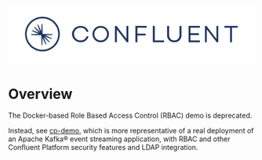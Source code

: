 ![image](../../../images/confluent-logo-300-2.png)
  
# Overview

The Docker-based Role Based Access Control (RBAC) demo is deprecated.

Instead, see [cp-demo](https://docs.confluent.io/current/tutorials/cp-demo/docs/index.html?utm_source=github&utm_medium=demo&utm_campaign=ch.cp-demo_type.community_content.rbac), which is more representative of a real deployment of an Apache Kafka® event streaming application, with RBAC and other Confluent Platform security features and LDAP integration.
